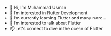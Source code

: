 - 👋 Hi, I’m Muhammad Usman
- 👀 I’m interested in Flutter Development
- 🌱 I’m currently learning Flutter and many more...
- 💞️ I’m interested to talk about Flutter
- 📫 Let's connect to dive in the ocean of Flutter

<!---
musman023/musman023 is a ✨ special ✨ repository because its `README.md` (this file) appears on your GitHub profile.
You can click the Preview link to take a look at your changes.
--->

